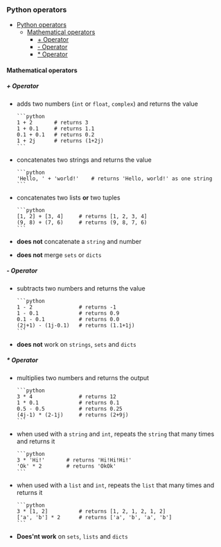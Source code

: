 ### Python operators 

- [Python operators](#python-operators)
  - [Mathematical operators](#mathematical-operators)
    - [+ Operator](#ullioperatorliul)
    - [- Operator](#ullioperatorliul-1)
    - [* Operator](#ullioperatorliul-2)

#### Mathematical operators

##### + Operator

-   adds two numbers (`int` or `float`, `complex`) and returns the value

        ```python
        1 + 2       # returns 3
        1 + 0.1     # returns 1.1
        0.1 + 0.1   # returns 0.2
        1 + 2j      # returns (1+2j)
        ```

-   concatenates two strings and returns the value

        ```python
        'Hello, ' + 'world!'    # returns 'Hello, world!' as one string
        ```

-   concatenates two lists **or** two tuples

        ```python
        [1, 2] + [3, 4]     # returns [1, 2, 3, 4]
        (9, 8) + (7, 6)     # returns (9, 8, 7, 6)
        ```

-   **does not** concatenate a `string` and number
-   **does not** merge `sets` or `dicts`

##### - Operator

-   subtracts two numbers and returns the value

        ```python
        1 - 2               # returns -1
        1 - 0.1             # returns 0.9
        0.1 - 0.1           # returns 0.0
        (2j+1) - (1j-0.1)   # returns (1.1+1j)
        ```

-   **does not** work on `strings`, `sets` and `dicts`

##### * Operator

-   multiplies two numbers and returns the output

        ```python
        3 * 4               # returns 12
        1 * 0.1             # returns 0.1
        0.5 - 0.5           # returns 0.25
        (4j-1) * (2-1j)     # returns (2+9j)
        ```

-   when used with a `string` and `int`, repeats the `string` that many times and returns it

        ```python
        3 * 'Hi!'       # returns 'Hi!Hi!Hi!'
        'Ok' * 2        # returns 'OkOk'
        ```

-   when used with a `list` and `int`, repeats the `list` that many times and returns it

        ```python
        3 * [1, 2]          # returns [1, 2, 1, 2, 1, 2]
        ['a', 'b'] * 2      # returns ['a', 'b', 'a', 'b']
        ```
-   **Does'nt work** on `sets`, `lists` and `dicts`